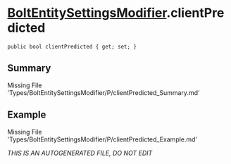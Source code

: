 # [BoltEntitySettingsModifier](Types/BoltEntitySettingsModifier.md).clientPredicted
`public bool clientPredicted { get; set; }`
## Summary
Missing File 'Types/BoltEntitySettingsModifier/P/clientPredicted_Summary.md'
## Example
Missing File 'Types/BoltEntitySettingsModifier/P/clientPredicted_Example.md'

*THIS IS AN AUTOGENERATED FILE, DO NOT EDIT*
